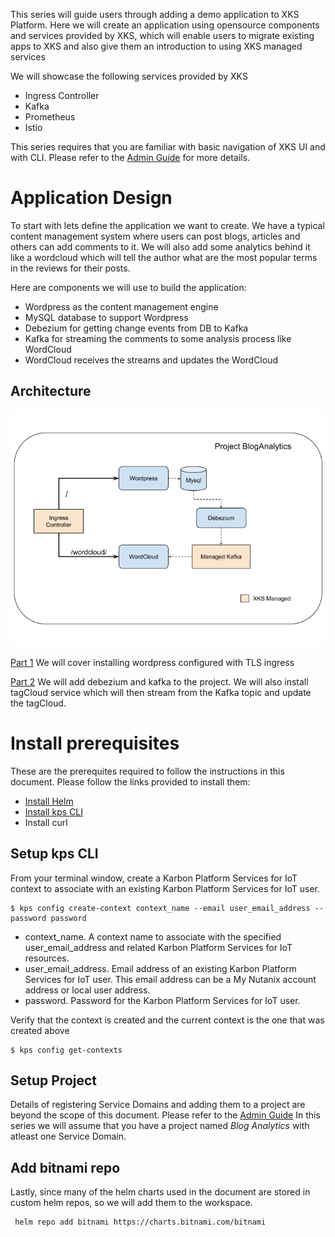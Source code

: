This series will guide users through adding a demo application to XKS Platform. Here we will create an application using opensource components and services provided by XKS, which will enable users to migrate existing apps to XKS and also give them an introduction to using XKS managed services

We will showcase the following services provided by XKS
* Ingress Controller
* Kafka
* Prometheus
* Istio

This series requires that you are familiar with basic navigation of XKS UI and with CLI. Please refer to the [Admin Guide](https://portal.nutanix.com/page/documents/details/?targetId=Xi-IoT-Infra-Admin-Guide:Xi-IoT-Infra-Admin-Guide) for more details.

# Application Design
To start with lets define the application we want to create. We have a typical content management system where users can post blogs, articles and others can add comments to it. We will also add some analytics behind it like a wordcloud which will tell the author what are the most popular terms in the reviews for their posts. 

Here are components we will use to build the application:

* Wordpress as the content management engine
* MySQL database to support Wordpress
* Debezium for getting change events from DB to Kafka
* Kafka for streaming the comments to some analysis process like WordCloud
* WordCloud receives the streams and updates the WordCloud

## Architecture
![Blog Analytics!](blog-analytics.png "Blog Analytics")


[Part 1](Part1/) We will cover installing wordpress configured with TLS ingress

[Part 2](Part2/README.md) We will add debezium and kafka to the project. We will also install tagCloud service which will then stream from the Kafka topic and update the tagCloud.

<!--
[Part 3](Part3/README.md) Here we will add Prometheus to monitor the application.

[Part 4](Part3/README.md) Finally we will add Istio to enable application telemetry.
-->

# Install prerequisites
These are the prerequites required to follow the instructions in this document. Please follow the links provided to install them:
* [Install Helm](https://helm.sh/docs/intro/install/)
* [Install kps CLI](https://github.com/nutanix/xi-iot/tree/master/cli)
* Install curl

## Setup kps CLI
From your terminal window, create a Karbon Platform Services for IoT context to associate with an existing Karbon Platform Services for IoT user.
```
$ kps config create-context context_name --email user_email_address --password password
```

* context_name. A context name to associate with the specified user_email_address and related Karbon Platform Services for IoT resources.
* user_email_address. Email address of an existing Karbon Platform Services for IoT user. This email address can be a My Nutanix account address or local user address.
* password. Password for the Karbon Platform Services for IoT user.

Verify that the context is created and the current context is the one that was created above
```
$ kps config get-contexts
```

## Setup Project
Details of registering Service Domains and adding them to a project are beyond the scope of this document. Please refer to the [Admin Guide]()
In this series we will assume that you have a project named *Blog Analytics* with atleast one Service Domain. 

## Add bitnami repo
Lastly, since many of the helm charts used in the document are stored in custom helm repos, so we will add them to the workspace.
```
 helm repo add bitnami https://charts.bitnami.com/bitnami
 ```
